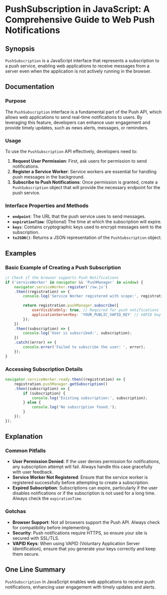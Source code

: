 <!--
Meta Description: # PushSubscription in JavaScript: A Comprehensive Guide to Web Push Notifications ## Synopsis `PushSubscription` is a JavaScript interface that repres...
Meta Keywords: subscription, push, notifications, user, service
-->

# PushSubscription in JavaScript: A Comprehensive Guide to Web Push Notifications

## Synopsis
`PushSubscription` is a JavaScript interface that represents a subscription to a push service, enabling web applications to receive messages from a server even when the application is not actively running in the browser.

## Documentation

### Purpose
The `PushSubscription` interface is a fundamental part of the Push API, which allows web applications to send real-time notifications to users. By leveraging this feature, developers can enhance user engagement and provide timely updates, such as news alerts, messages, or reminders.

### Usage
To use the `PushSubscription` API effectively, developers need to:

1. **Request User Permission**: First, ask users for permission to send notifications.
2. **Register a Service Worker**: Service workers are essential for handling push messages in the background.
3. **Subscribe to Push Notifications**: Once permission is granted, create a `PushSubscription` object that will provide the necessary endpoint for the push service.

### Interface Properties and Methods
- **`endpoint`**: The URL that the push service uses to send messages.
- **`expirationTime`**: (Optional) The time at which the subscription will expire.
- **`keys`**: Contains cryptographic keys used to encrypt messages sent to the subscription.
- **`toJSON()`**: Returns a JSON representation of the `PushSubscription` object.

## Examples

### Basic Example of Creating a Push Subscription

```javascript
// Check if the browser supports Push Notifications
if ('serviceWorker' in navigator && 'PushManager' in window) {
    navigator.serviceWorker.register('/sw.js')
    .then((registration) => {
        console.log('Service Worker registered with scope:', registration.scope);
        
        return registration.pushManager.subscribe({
            userVisibleOnly: true, // Required for push notifications
            applicationServerKey: 'YOUR_PUBLIC_VAPID_KEY' // VAPID key for security
        });
    })
    .then((subscription) => {
        console.log('User is subscribed:', subscription);
    })
    .catch((error) => {
        console.error('Failed to subscribe the user: ', error);
    });
}
```

### Accessing Subscription Details

```javascript
navigator.serviceWorker.ready.then((registration) => {
    registration.pushManager.getSubscription()
    .then((subscription) => {
        if (subscription) {
            console.log('Existing subscription:', subscription);
        } else {
            console.log('No subscription found.');
        }
    });
});
```

## Explanation

### Common Pitfalls
- **User Permission Denied**: If the user denies permission for notifications, any subscription attempt will fail. Always handle this case gracefully with user feedback.
- **Service Worker Not Registered**: Ensure that the service worker is registered successfully before attempting to create a subscription.
- **Expired Subscription**: Subscriptions can expire, particularly if the user disables notifications or if the subscription is not used for a long time. Always check the `expirationTime`.

### Gotchas
- **Browser Support**: Not all browsers support the Push API. Always check for compatibility before implementing.
- **Security**: Push notifications require HTTPS, so ensure your site is secured with SSL/TLS.
- **VAPID Keys**: When using VAPID (Voluntary Application Server Identification), ensure that you generate your keys correctly and keep them secure.

## One Line Summary
`PushSubscription` in JavaScript enables web applications to receive push notifications, enhancing user engagement with timely updates and alerts.